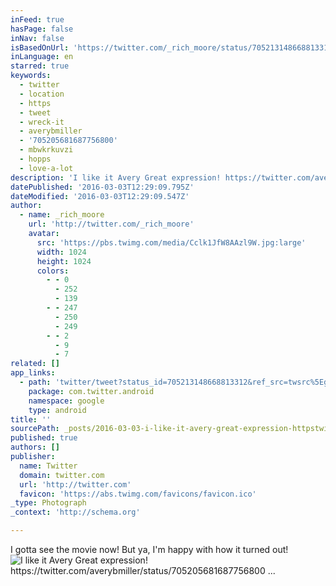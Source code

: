 ```yaml
---
inFeed: true
hasPage: false
inNav: false
isBasedOnUrl: 'https://twitter.com/_rich_moore/status/705213148668813312'
inLanguage: en
starred: true
keywords:
  - twitter
  - location
  - https
  - tweet
  - wreck-it
  - averybmiller
  - '705205681687756800'
  - mbwkrkuvzi
  - hopps
  - love-a-lot
description: 'I like it Avery Great expression! https://twitter.com/averybmiller/status/705205681687756800 ...'
datePublished: '2016-03-03T12:29:09.795Z'
dateModified: '2016-03-03T12:29:09.547Z'
author:
  - name: _rich_moore
    url: 'http://twitter.com/_rich_moore'
    avatar:
      src: 'https://pbs.twimg.com/media/Cclk1JfW8AAzl9W.jpg:large'
      width: 1024
      height: 1024
      colors:
        - - 0
          - 252
          - 139
        - - 247
          - 250
          - 249
        - - 2
          - 9
          - 7
related: []
app_links:
  - path: 'twitter/tweet?status_id=705213148668813312&ref_src=twsrc%5Egoogle%7Ctwcamp%5Eandroidseo%7Ctwgr%5Estatus%7Ctwterm%5E705213148668813312'
    package: com.twitter.android
    namespace: google
    type: android
title: ''
sourcePath: _posts/2016-03-03-i-like-it-avery-great-expression-httpstwittercomaveryb.md
published: true
authors: []
publisher:
  name: Twitter
  domain: twitter.com
  url: 'http://twitter.com'
  favicon: 'https://abs.twimg.com/favicons/favicon.ico'
_type: Photograph
_context: 'http://schema.org'

---
```

I gotta see the movie now! But ya, I'm happy with how it turned out!
![I like it Avery Great expression&excl; https&colon;&sol;&sol;twitter&period;com&sol;averybmiller&sol;status&sol;705205681687756800 &period;&period;&period;](https://pbs.twimg.com/media/Cclk1JfW8AAzl9W.jpg:large)